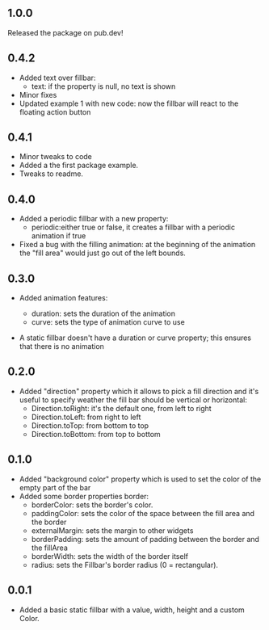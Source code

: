 ## 1.0.0

Released the package on pub.dev!

## 0.4.2

- Added text over fillbar:
  - text: if the property is null, no text is shown
- Minor fixes
- Updated example 1 with new code: now the fillbar will react to the floating action button

## 0.4.1

- Minor tweaks to code
- Added a the first package example.
- Tweaks to readme.

## 0.4.0

- Added a periodic fillbar with a new property:
  - periodic:either true or false, it creates a fillbar with a periodic animation if true
- Fixed a bug with the filling animation: at the beginning of the animation the "fill area" would just go 
out of the left bounds.

## 0.3.0 

- Added animation features:
  - duration: sets the duration of the animation
  - curve: sets the type of animation curve to use

- A static fillbar doesn't have a duration or curve property; this ensures that there is no animation

## 0.2.0

- Added "direction" property which it allows to pick a fill direction and it's useful to specify weather the fill bar should be vertical or horizontal: 
  - Direction.toRight: it's the default one, from left to right
  - Direction.toLeft: from right to left
  - Direction.toTop: from bottom to top
  - Direction.toBottom: from top to bottom

## 0.1.0

- Added "background color" property which is used to set the color of the empty part of the bar
- Added some border properties border:
  - borderColor: sets the border's color.
  - paddingColor: sets the color of the space between the fill area and the border
  - externalMargin: sets the margin to other widgets
  - borderPadding: sets the amount of padding between the border and the fillArea
  - borderWidth: sets the width of the border itself
  - radius: sets the Fillbar's border radius (0 = rectangular).

## 0.0.1

- Added a basic static fillbar with a value, width, height and a custom Color.